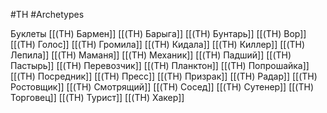 #TH #Archetypes 

Буклеты
[[(TH) Бармен]]
[[(TH) Барыга]]
[[(TH) Бунтарь]]
[[(TH) Вор]]
[[(TH) Голос]]
[[(TH) Громила]]
[[(TH) Кидала]]
[[(TH) Киллер]]
[[(TH) Лепила]]
[[(TH) Маманя]]
[[(TH) Механик]]
[[(TH) Падший]]
[[(TH) Пастырь]]
[[(TH) Перевозчик]]
[[(TH) Планктон]]
[[(TH) Попрошайка]]
[[(TH) Посредник]]
[[(TH) Пресс]]
[[(TH) Призрак]]
[[(TH) Радар]]
[[(TH) Ростовщик]]
[[(TH) Смотрящий]]
[[(TH) Сосед]]
[[(TH) Сутенер]]
[[(TH) Торговец]]
[[(TH) Турист]]
[[(TH) Xакер]]

